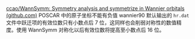 [ccao/WannSymm: Symmetry analysis and symmetrize in Wannier orbitals (github.com)](https://github.com/ccao/WannSymm)
POSCAR 中的原子坐标不能有负值
wannier90 默认输出的 `hr.dat` 文件中跃迁项的有效位数只有小数点后 7 位，这同样也会削弱对称性的数值精度。使用 WannSymm 对称化以后有效位数将提高至小数点后 16 位。